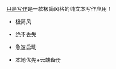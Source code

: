 
[只是写作](https://github.com/KnowledgeCollector/OnlyWrite/releases)是一款极简风格的纯文本写作应用！

- 极简风

- 绝不丢失

- 急速启动

- 本地优先+云端备份

